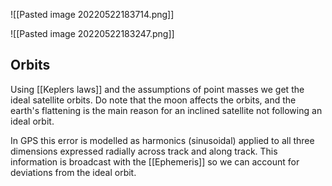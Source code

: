 ![[Pasted image 20220522183714.png]]

![[Pasted image 20220522183247.png]]

## Orbits
Using [[Keplers laws]] and the assumptions of point masses we get the ideal satellite orbits. Do note that the moon affects the orbits, and the earth's flattening is the main reason for an inclined satellite not following an ideal orbit.

In GPS this error is modelled as harmonics (sinusoidal) applied to all three dimensions expressed radially across track and along track. This information is broadcast with the [[Ephemeris]] so we can account for deviations from the ideal orbit.
